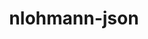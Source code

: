 ---
title: "nlohmann-json"
layout: cache
categories: [package, develop-2023-10-01]
meta: {"versions": ["3.11.2"], "compilers": ["cce@=15.0.1", "gcc@=11.1.0", "gcc@=7.3.1", "oneapi@=2023.2.0"], "oss": ["amzn2", "rhel8", "ubuntu20.04"], "platforms": ["linux"], "targets": ["aarch64", "neoverse_n1", "ppc64le", "x86_64", "x86_64_v3", "zen4"], "stacks": ["aws-isc", "aws-isc-aarch64", "data-vis-sdk", "e4s", "e4s-cray-rhel", "e4s-oneapi", "e4s-power", "root"], "num_specs": 7, "num_specs_by_stack": {"root": 7, "aws-isc-aarch64": 2, "aws-isc": 1, "e4s-cray-rhel": 1, "e4s-power": 1, "e4s-oneapi": 1, "data-vis-sdk": 1, "e4s": 1}}
spec_details: [{"hash": "ni26fye3oguo3rkk6vh5be52jicqxhbz", "compiler": "gcc@=7.3.1", "versions": ["3.11.2"], "os": "amzn2", "platform": "linux", "target": "aarch64", "variants": ["build_system=cmake", "build_type=Release", "generator=make", "~ipo", "+multiple_headers"], "stacks": ["root", "aws-isc-aarch64"], "size": "-", "tarball": "https://binaries.spack.io/develop-2023-10-01/build_cache/linux-amzn2-aarch64/gcc-7.3.1/nlohmann-json-3.11.2/linux-amzn2-aarch64-gcc-7.3.1-nlohmann-json-3.11.2-ni26fye3oguo3rkk6vh5be52jicqxhbz.spack"}, {"hash": "bfi5iosgs6e6xyt2rafksqcpycohm4lp", "compiler": "gcc@=7.3.1", "versions": ["3.11.2"], "os": "amzn2", "platform": "linux", "target": "neoverse_n1", "variants": ["build_system=cmake", "build_type=Release", "generator=make", "~ipo", "+multiple_headers"], "stacks": ["root", "aws-isc-aarch64"], "size": "-", "tarball": "https://binaries.spack.io/develop-2023-10-01/build_cache/linux-amzn2-neoverse_n1/gcc-7.3.1/nlohmann-json-3.11.2/linux-amzn2-neoverse_n1-gcc-7.3.1-nlohmann-json-3.11.2-bfi5iosgs6e6xyt2rafksqcpycohm4lp.spack"}, {"hash": "6mp4hz4gsfloism2x5f22kgxzv2vvzoa", "compiler": "gcc@=7.3.1", "versions": ["3.11.2"], "os": "amzn2", "platform": "linux", "target": "x86_64_v3", "variants": ["build_system=cmake", "build_type=Release", "generator=make", "~ipo", "+multiple_headers"], "stacks": ["root", "aws-isc"], "size": "-", "tarball": "https://binaries.spack.io/develop-2023-10-01/build_cache/linux-amzn2-x86_64_v3/gcc-7.3.1/nlohmann-json-3.11.2/linux-amzn2-x86_64_v3-gcc-7.3.1-nlohmann-json-3.11.2-6mp4hz4gsfloism2x5f22kgxzv2vvzoa.spack"}, {"hash": "2q3d4pz2fvuo2gowqtw7r22supdmh7aw", "compiler": "cce@=15.0.1", "versions": ["3.11.2"], "os": "rhel8", "platform": "linux", "target": "zen4", "variants": ["build_system=cmake", "build_type=Release", "generator=make", "~ipo", "+multiple_headers"], "stacks": ["e4s-cray-rhel", "root"], "size": "-", "tarball": "https://binaries.spack.io/develop-2023-10-01/build_cache/linux-rhel8-zen4/cce-15.0.1/nlohmann-json-3.11.2/linux-rhel8-zen4-cce-15.0.1-nlohmann-json-3.11.2-2q3d4pz2fvuo2gowqtw7r22supdmh7aw.spack"}, {"hash": "kfuw3xfofo75rednc5zqi6dl7h2ibihf", "compiler": "gcc@=11.1.0", "versions": ["3.11.2"], "os": "ubuntu20.04", "platform": "linux", "target": "ppc64le", "variants": ["build_system=cmake", "build_type=Release", "generator=make", "~ipo", "+multiple_headers"], "stacks": ["e4s-power", "root"], "size": "-", "tarball": "https://binaries.spack.io/develop-2023-10-01/build_cache/linux-ubuntu20.04-ppc64le/gcc-11.1.0/nlohmann-json-3.11.2/linux-ubuntu20.04-ppc64le-gcc-11.1.0-nlohmann-json-3.11.2-kfuw3xfofo75rednc5zqi6dl7h2ibihf.spack"}, {"hash": "hrtcp2bv6zjivx4rvozxshkatz6brmpw", "compiler": "oneapi@=2023.2.0", "versions": ["3.11.2"], "os": "ubuntu20.04", "platform": "linux", "target": "x86_64", "variants": ["build_system=cmake", "build_type=Release", "generator=make", "~ipo", "+multiple_headers"], "stacks": ["root", "e4s-oneapi"], "size": "-", "tarball": "https://binaries.spack.io/develop-2023-10-01/build_cache/linux-ubuntu20.04-x86_64/oneapi-2023.2.0/nlohmann-json-3.11.2/linux-ubuntu20.04-x86_64-oneapi-2023.2.0-nlohmann-json-3.11.2-hrtcp2bv6zjivx4rvozxshkatz6brmpw.spack"}, {"hash": "lsma2nclgiib5a5xl7anmueoij3z3wwf", "compiler": "gcc@=11.1.0", "versions": ["3.11.2"], "os": "ubuntu20.04", "platform": "linux", "target": "x86_64_v3", "variants": ["build_system=cmake", "build_type=Release", "generator=make", "~ipo", "+multiple_headers"], "stacks": ["data-vis-sdk", "root", "e4s"], "size": "-", "tarball": "https://binaries.spack.io/develop-2023-10-01/build_cache/linux-ubuntu20.04-x86_64_v3/gcc-11.1.0/nlohmann-json-3.11.2/linux-ubuntu20.04-x86_64_v3-gcc-11.1.0-nlohmann-json-3.11.2-lsma2nclgiib5a5xl7anmueoij3z3wwf.spack"}]
---